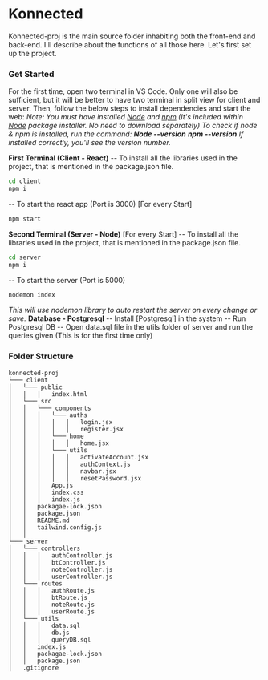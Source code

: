 # Konnected

Konnected-proj is the main source folder inhabiting both the front-end and back-end. I'll describe about the functions of all those here. Let's first set up the project.

### Get Started
For the first time, open two terminal in VS Code. Only one will also be sufficient, but it will be better to have two terminal in split view for client and server. Then, follow the below steps to install dependencies and start the web:
*Note: You must have installed [Node] and [npm] (It's included within [Node] package installer. No need to download separately)
To check if node & npm is installed, run the command:
**Node --version**
**npm --version**
If installed correctly, you'll see the version number.*

[Node]: <https://nodejs.org/en/download>
[npm]: <https://nodejs.org/en/download>

**First Terminal (Client - React)**
-- To install all the libraries used in the project, that is mentioned in the package.json file.
```sh
cd client
npm i
```
-- To start the react app (Port is 3000) [For every Start]
```sh
npm start
```

**Second Terminal (Server - Node)** [For every Start]
-- To install all the libraries used in the project, that is mentioned in the package.json file.
```sh
cd server
npm i
```
-- To start the server (Port is 5000)
```sh
nodemon index
```
*This will use nodemon library to auto restart the server on every change or save.*
**Database - Postgresql**
-- Install [Postgresql] in the system
-- Run Postgresql DB
-- Open data.sql file in the utils folder of server and run the queries given (This is for the first time only)

[Postgreqls]: <https://www.postgresql.org/download/>

### Folder Structure

```
konnected-proj
└─── client
│   └─── public
│   │   │   index.html
│   └─── src
│   │   └─── components
│   │   │   └─── auths
│   │   │   │   │   login.jsx
│   │   │   │   │   register.jsx
│   │   │   └─── home
│   │   │   │   │   home.jsx
│   │   │   └─── utils
│   │   │   │   │   activateAccount.jsx
│   │   │   │   │   authContext.js
│   │   │   │   │   navbar.jsx
│   │   │   │   │   resetPassword.jsx
│   │   │   App.js
│   │   │   index.css
│   │   │   index.js
│   │   packagae-lock.json
│   │   package.json
│   │   README.md
│   │   tailwind.config.js
│   │
└─── server
│   └─── controllers
│   │   │   authController.js
│   │   │   btController.js
│   │   │   noteController.js
│   │   │   userController.js
│   └─── routes
│   │   │   authRoute.js
│   │   │   btRoute.js
│   │   │   noteRoute.js
│   │   │   userRoute.js
│   └─── utils
│   │   │   data.sql
│   │   │   db.js
│   │   │   queryDB.sql
│   │   index.js
│   │   packagae-lock.json
│   │   package.json
│   .gitignore
```
